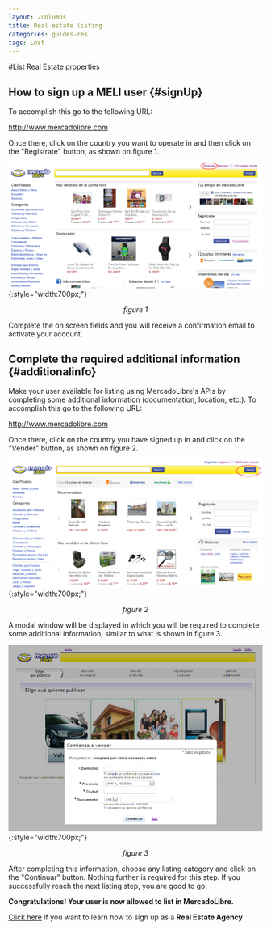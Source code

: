 ```yaml
---
layout: 2columns
title: Real estate listing
categories: guides-res
tags: Lost
---
```


#List Real Estate properties

How to sign up a MELI user {#signUp} 
---------------------------

To accomplish this go to the following URL:

<a href="http://www.mercadolibre.com" target="_blank">http://www.mercadolibre.com</a>

Once there, click on the country you want to operate in and then click on the "Reg&iacute;strate" button, as shown on figure 1.

![Register](/images/new-realestate-1.png){:style="width:700px;"}
*<center>figure 1</center>*

Complete the on screen fields and you will receive a confirmation email to activate your account.


Complete the required additional information  {#additionalinfo}
--------------------------------------------

Make your user available for listing using MercadoLibre's APIs by completing some additional information (documentation, location, etc.). To accomplish this go to the following URL:

<a href="http://www.mercadolibre.com" target="_blank">http://www.mercadolibre.com</a>

Once there, click on the country you have signed up in and click on the "Vender" button, as shown on figure 2.

![Sell](/images/new-realestate-2.png){:style="width:700px;"}
*<center>figure 2</center>*

A modal window will be displayed in which you will be required to complete some additional information, similar to what is shown in figure 3.

![Additional Info](/images/new-realestate-3.png){:style="width:700px;"}
*<center>figure 3</center>*

After completing this information, choose any listing category and click on the "Continuar" button. Nothing further is required for this step. If you successfully reach the next listing step, you are good to go.

**Congratulations! Your user is now allowed to list in MercadoLibre.**

[Click here](/res-agency) if you want to learn how to sign up as a **Real Estate Agency**